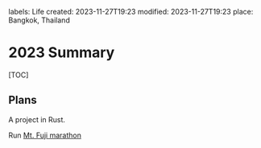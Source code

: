labels: Life
created: 2023-11-27T19:23
modified: 2023-11-27T19:23
place: Bangkok, Thailand

# 2023 Summary

[TOC]

## Plans

A project in Rust.

Run [Mt. Fuji marathon](https://mtfujimarathon.com/english/)
